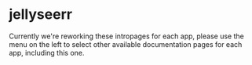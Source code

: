# jellyseerr

Currently we're reworking these intropages for each app, please use the menu on the left to select other available documentation pages for each app, including this one.
